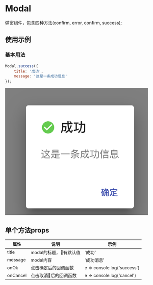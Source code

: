 # Modal
弹窗组件，包含四种方法(confirm, error, confirm, success);
## 使用示例
### 基本用法
```javascript
Modal.success({
    title: '成功',
    message: '这是一条成功信息'
});
```
![](/docs/imgs/example-modal0.png)
## 单个方法props
|属性       |说明|示例|
|-|-|-|
|title|modal的标题，有默认值|'成功'|
|message|modal内容|'成功消息'|
|onOk|点击确定后的回调函数|e => console.log('success')|
|onCancel|点击取消后的回调函数|e => console.log('cancel')|